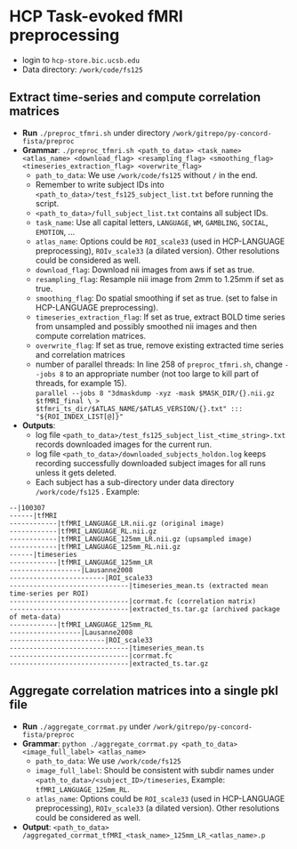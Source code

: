 # HCP Task-evoked fMRI preprocessing
- login to `hcp-store.bic.ucsb.edu`
- Data directory: `/work/code/fs125 `

## Extract time-series and compute correlation matrices
- **Run** `./preproc_tfmri.sh`  under directory `/work/gitrepo/py-concord-fista/preproc`
- **Grammar**: 
``./preproc_tfmri.sh <path_to_data> <task_name> <atlas_name> <download_flag> <resampling_flag> <smoothing_flag> <timeseries_extraction_flag> <overwrite_flag>``
    - `path_to_data`: We use `/work/code/fs125` without `/`  in the end. 
    - Remember to write subject IDs into `<path_to_data>/test_fs125_subject_list.txt` before running the script. 
    - `<path_to_data>/full_subject_list.txt` contains all subject IDs.
    - `task_name`: Use all capital letters, `LANGUAGE`, `WM`, `GAMBLING`, `SOCIAL`, `EMOTION`, ...
    - `atlas_name`: Options could be `ROI_scale33` (used in HCP-LANGUAGE preprocessing), `ROIv_scale33` (a dilated version). Other resolutions could be considered as well.
    - `download_flag`: Download nii images from aws if set as true.
    - `resampling_flag`: Resample niii image from 2mm to 1.25mm if set as true.
    - `smoothing_flag`: Do spatial smoothing if set as true.  (set to false in HCP-LANGUAGE preprocessing).
    - `timeseries_extraction_flag`: If set as true, extract BOLD time series from unsampled and possibly  smoothed nii images and then compute correlation matrices.
    - `overwrite_flag`: If set as true, remove existing extracted time series and correlation matrices
    - number of parallel threads: In line 258 of `preproc_tfmri.sh`, change `--jobs 8` to an appropriate number (not too large to kill part of threads, for example 15).          
``
parallel --jobs 8 "3dmaskdump -xyz -mask $MASK_DIR/{}.nii.gz $tfMRI_final \
             > $tfmri_ts_dir/$ATLAS_NAME/$ATLAS_VERSION/{}.txt" ::: "${ROI_INDEX_LIST[@]}"
``
- **Outputs**: 
    - log file `<path_to_data>/test_fs125_subject_list_<time_string>.txt` records downloaded images for the current run.
    - log file `<path_to_data>/downloaded_subjects_holdon.log` keeps recording successfully downloaded subject images for all runs unless it gets deleted.
    - Each subject has a sub-directory under data directory `/work/code/fs125` . Example:
```
--|100307
------|tfMRI
------------|tfMRI_LANGUAGE_LR.nii.gz (original image)
------------|tfMRI_LANGUAGE_RL.nii.gz
------------|tfMRI_LANGUAGE_125mm_LR.nii.gz (upsampled image)
------------|tfMRI_LANGUAGE_125mm_RL.nii.gz
------|timeseries
------------|tfMRI_LANGUAGE_125mm_LR
------------------|Lausanne2008
------------------------|ROI_scale33
------------------------------|timeseries_mean.ts (extracted mean time-series per ROI)
------------------------------|corrmat.fc (correlation matrix)
------------------------------|extracted_ts.tar.gz (archived package of meta-data)
------------|tfMRI_LANGUAGE_125mm_RL
------------------|Lausanne2008
------------------------|ROI_scale33
------------------------------|timeseries_mean.ts
------------------------------|corrmat.fc
------------------------------|extracted_ts.tar.gz
```


## Aggregate correlation matrices into a single pkl file
* **Run** `./aggregate_corrmat.py`  under `/work/gitrepo/py-concord-fista/preproc`
* **Grammar**: ``python ./aggregate_corrmat.py <path_to_data> <image_full_label> <atlas_name>``
    - `path_to_data`: We use `/work/code/fs125` 
    - `image_full_label`: Should be consistent with subdir names under `<path_to_data>/<subject_ID>/timeseries`, Example: `tfMRI_LANGUAGE_125mm_RL`. 
    - `atlas_name`: Options could be `ROI_scale33` (used in HCP-LANGUAGE preprocessing), `ROIv_scale33` (a dilated version). Other resolutions could be considered as well.
* **Output**:  `<path_to_data> /aggregated_corrmat_tfMRI_<task_name>_125mm_LR_<atlas_name>.p`